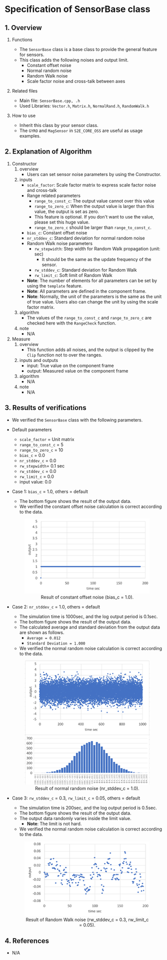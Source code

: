# Specification of SensorBase class

## 1.  Overview
1. Functions
   - The `SensorBase` class is a base class to provide the general feature for sensors.
   - This class adds the following noises and output limit.
     - Constant offset noise
     - Normal random noise
     - Random Walk noise
     - Scale factor noise and cross-talk between axes

2. Related files
   - Main file: `SensorBase.cpp, .h`
   - Used Libraries: `Vector.h`, `Matrix.h`, `NormalRand.h`, `RandomWalk.h`

3. How to use
   - Inherit this class by your sensor class.
   - The `GYRO` and `MagSensor` in `S2E_CORE_OSS` are useful as usage examples.

## 2. Explanation of Algorithm
1. Constructor
   1. overview
      - Users can set sensor noise parameters by using the Constructor.
   2. inputs
      - `scale_factor`: Scale factor matrix to express scale factor noise and cross-talk      
      - Range related parameters
        - `range_to_const_c`: The output value cannot over this value
        - `range_to_zero_c`: When the output value is larger than this value, the output is set as zero. 
        - This feature is optional. If you don't want to use the value, please set this huge value.
        - `range_to_zero_c` should be larger than `range_to_const_c`.
      - `bias_c`: Constant offset noise
      - `nr_stddev_c`: Standard deviation for normal random noise
      - Random Walk noise parameters
        - `rw_stepwidth`: Step width for Random Walk propagation (unit: sec)
          - It should be the same as the update frequency of the sensor.
        - `rw_stddev_c`: Standard deviation for Random Walk
        - `rw_limit_c`: Soft limit of Random Walk
      - **Note**: The number of elements for all parameters can be set by using the `template` feature.
      - **Note**: All parameters are defined in the component frame.
      - **Note**: Normally, the unit of the parameters is the same as the unit of true value. Users also can change the unit by using the scale factor matrix.
   3. algorithm
      - The values of the `range_to_const_c` and `range_to_zero_c` are checked here with the `RangeCheck` function.
   4. note
      - N/A
2. Measure
   1. overview
      - This function adds all noises, and the output is clipped by the `Clip` function not to over the ranges.
   2. inputs and outputs
      - input: True value on the component frame
      - output: Measured value on the component frame
   3. algorithm
      - N/A 
   4. note
      - N/A
## 3. Results of verifications
- We verified the `SensorBase` class with the following parameters.
- Default parameters
  - `scale_factor` = Unit matrix
  - `range_to_const_c` = 5
  - `range_to_zero_c` = 10
  - `bias_c` = 0.0
  - `nr_stddev_c` = 0.0
  - `rw_stepwidth`= 0.1 sec
  - `rw_stddev_c` = 0.0
  - `rw_limit_c` = 0.0
  - input value: 0.0
- Case 1: `bias_c` = 1.0, others = default
  - The bottom figure shows the result of the output data.
  - We verified the constant offset noise calculation is correct according to the data.
  <div align="center">
  <figure id="bias_1">
  <img src="./figs/bias_1.png" width=400>
  <figcaption>Result of constant offset noise (bias_c = 1.0).</figcaption>
  </figure>
  </div>

- Case 2: `nr_stddev_c` = 1.0, others = default
  - The simulation time is 1000sec, and the log output period is 0.1sec.
  - The bottom figure shows the result of the output data.
  - The calculated average and standard deviation from the output data are shown as follows.
    - `Average = 0.012`
    - `Standard Deviation = 1.000`
  - We verified the normal random noise calculation is correct according to the data.
  <div align="center">
  <figure id="normal_random_noise_1">
  <img src="./figs/normal_random_noise_1.png" width=400>
  <figcaption>Result of normal random noise (nr_stddev_c = 1.0).</figcaption>
  </figure>
  </div>

- Case 3: `rw_stddev_c` = 0.3, `rw_limit_c` = 0.05, others = default
  - The simulation time is 200sec, and the log output period is 0.5sec.
  - The bottom figure shows the result of the output data.
  - The output data randomly varies inside the limit value.
    - **Note**: The limit is not hard.
  - We verified the normal random noise calculation is correct according to the data.
  <div align="center">
  <figure id="random_walk_03_005">
  <img src="./figs/random_walk_03_005.png" width=400>
  <figcaption>Result of Random Walk noise (rw_stddev_c = 0.3, rw_limit_c = 0.05).</figcaption>
  </figure>
  </div>

## 4. References
- N/A
